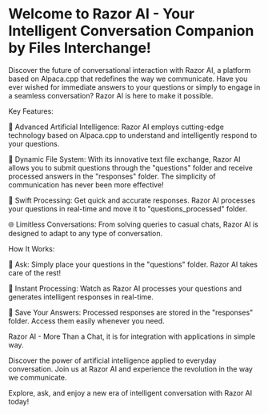 # Welcome to Razor AI - Your Intelligent Conversation Companion by Files Interchange!

Discover the future of conversational interaction with Razor AI, a platform based on Alpaca.cpp that redefines the way we communicate. Have you ever wished for immediate answers to your questions or simply to engage in a seamless conversation? Razor AI is here to make it possible.

Key Features:

🤖 Advanced Artificial Intelligence: Razor AI employs cutting-edge technology based on Alpaca.cpp to understand and intelligently respond to your questions.

📁 Dynamic File System: With its innovative text file exchange, Razor AI allows you to submit questions through the "questions" folder and receive processed answers in the "responses" folder. The simplicity of communication has never been more effective!

🔄 Swift Processing: Get quick and accurate responses. Razor AI processes your questions in real-time and move it to "questions_processed" folder.

🌐 Limitless Conversations: From solving queries to casual chats, Razor AI is designed to adapt to any type of conversation.

How It Works:

📂 Ask: Simply place your questions in the "questions" folder. Razor AI takes care of the rest!

🤯 Instant Processing: Watch as Razor AI processes your questions and generates intelligent responses in real-time.

💾 Save Your Answers: Processed responses are stored in the "responses" folder. Access them easily whenever you need.

Razor AI - More Than a Chat, it is for integration with applications in simple way.

Discover the power of artificial intelligence applied to everyday conversation. Join us at Razor AI and experience the revolution in the way we communicate.

Explore, ask, and enjoy a new era of intelligent conversation with Razor AI today!


